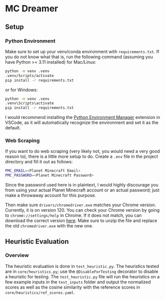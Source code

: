 # MC Dreamer
## Setup
### Python Environment
Make sure to set up your venv/conda environment with `requirements.txt`. If you do not know what that is, run the following command (assuming you have Python >= 3.11 installed) for Mac/Linux:
```sh
python -m venv .venv
.venv/Scripts/activate
pip install -r requirements.txt
```
or for Windows:
```sh
python -m venv .venv
.venv\Scripts\activate
pip install -r requirements.txt
```
I would recommend installing the [Python Environment Manager](https://marketplace.visualstudio.com/items?itemName=donjayamanne.python-environment-manager) extension in VSCode, as it will automatically recognize the environment and set it as the default.
### Web Scraping
If you want to do web scraping (very likely not, you would need a very good reason to), there is a little more setup to do. Create a `.env` file in the project directory and fill it out as follows:
```sh
PMC_EMAIL=<Planet Minecraft Email>
PMC_PASSWORD=<Planet Minecraft Password>
```
Since the password used here is in plaintext, I would highly discourage you from using your actual Planet Minecraft account or an actual password; just make a throwaway account for this purpose.

Then make sure `drivers/chromedriver.exe` matches your Chrome version. Currently, it is on version 120. You can check your Chrome version by going to `chrome://settings/help` in Chrome. If it does not match, you can download the correct version [here](https://chromedriver.chromium.org/downloads). Make sure to unzip the file and replace the old `chromedriver.exe` with the new one.

## Heuristic Evaluation
### Overview
The heuristic evaluation is done in `test_heuristic.py`. The heuristics tested are in `core/heuristics.py`; use the `@DisableForTesting` decorator to disable a heuristic for testing. The `test_heuristic.py` file will run the heuristics on a few example inputs in the `test_inputs` folder and output the normalized scores as well as the cosine similarity with the reference scores in `core/heuristics/ref_scores.yaml`.